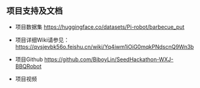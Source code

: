 ## 项目支持及文档
* 项目数据集
https://huggingface.co/datasets/Pi-robot/barbecue_put

* 项目详细Wiki请参见：
https://qvsjevbk56o.feishu.cn/wiki/Yq4iwm1iOiG0mqkPNdscnQ9Wn3b

* 项目Github
https://github.com/BiboyLin/SeedHackathon-WXJ-BBQRobot
* 项目视频

